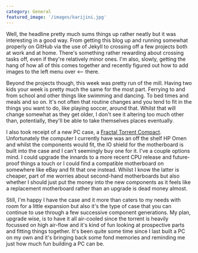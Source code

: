 ```yaml
---
category: General
featured_image: '/images/karijini.jpg'
---
```

Well, the headline pretty much sums things up rather neatly but it was interesting in a good way. From getting this blog up and running somewhat properly on GitHub via the use of Jekyll to crossing off a few projects both at work and at home. There's something rather rewarding about crossing tasks off, even if they're relatively minor ones. I'm also, slowly, getting the hang of how all of this comes together and recently figured out how to add images to the left menu over <-- there.

Beyond the projects though, this week was pretty run of the mill. Having two kids your week is pretty much the same for the most part. Ferrying to and from school and other things like swimming and dancing. To bed times and meals and so on. It's not often that routine changes and you tend to fit in the things you want to do, like playing soccer, around that. Whilst that will change somewhat as they get older, I don't see it altering too much other than, potentially, they'll be able to take themselves places eventually.

I also took receipt of a new PC case, a [Fractal Torrent Compact](https://www.fractal-design.com/products/cases/torrent/torrent-compact/black-tg-dark-tint/). Unfortunately the computer I currently have was an off the shelf HP Omen and whilst the components would fit, the IO shield for the motherboard is built into the case and I can't seemingly buy one for it. I've a couple options mind. I could upgrade the innards to a more recent CPU release and future-proof things a touch or I could find a compatible motherboard on somewhere like eBay and fit that one instead. Whilst I know the latter is cheaper, part of me worries about second-hand motherboards but also whether I should just put the money into the new components as it feels like a replacement motherboard rather than an upgrade is dead money almost.

Still, I'm happy I have the case and it more than caters to my needs with room for a little expansion but also it's the type of case that you can continue to use through a few successive component generations. My plan, upgrade wise, is to have it all air-cooled since the torrent is heavily focussed on high air-flow and it's kind of fun looking at prospective parts and fitting things together. It's been quite some time since I last built a PC on my own and it's bringing back some fond memories and reminding me just how much fun building a PC can be.